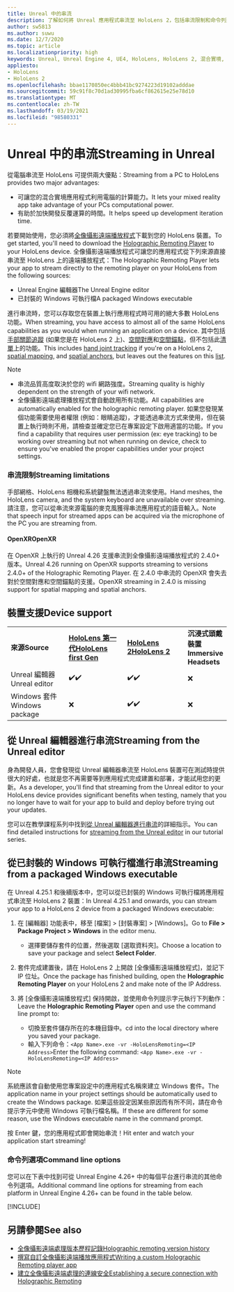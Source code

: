 ```yaml
---
title: Unreal 中的串流
description: 了解如何將 Unreal 應用程式串流至 HoloLens 2，包括串流限制和命令列選項。
author: sw5813
ms.author: suwu
ms.date: 12/7/2020
ms.topic: article
ms.localizationpriority: high
keywords: Unreal, Unreal Engine 4, UE4, HoloLens, HoloLens 2, 混合實境, 串流, 電腦, 全像攝影應用程式遠端處理, 全像攝影遠端播放程式, 文件, 混合實境頭戴式裝置, windows 混合實境頭戴式裝置, 虛擬實境頭戴式裝置
appliesto:
- HoloLens
- HoloLens 2
ms.openlocfilehash: bbae1170850ec4bbb41bc9274223d19102adddae
ms.sourcegitcommit: 59c91f8c70d1ad30995fba6cf862615e25e78d10
ms.translationtype: MT
ms.contentlocale: zh-TW
ms.lasthandoff: 03/19/2021
ms.locfileid: "98580331"
---
```

# <a name="streaming-in-unreal"></a><span data-ttu-id="5301b-104">Unreal 中的串流</span><span class="sxs-lookup"><span data-stu-id="5301b-104">Streaming in Unreal</span></span>

<span data-ttu-id="5301b-105">從電腦串流至 HoloLens 可提供兩大優點：</span><span class="sxs-lookup"><span data-stu-id="5301b-105">Streaming from a PC to HoloLens provides two major advantages:</span></span> 
* <span data-ttu-id="5301b-106">可讓您的混合實境應用程式利用電腦的計算能力。</span><span class="sxs-lookup"><span data-stu-id="5301b-106">It lets your mixed reality app take advantage of your PCs computational power.</span></span> 
* <span data-ttu-id="5301b-107">有助於加快開發反覆運算的時間。</span><span class="sxs-lookup"><span data-stu-id="5301b-107">It helps speed up development iteration time.</span></span> 

<span data-ttu-id="5301b-108">若要開始使用，您必須將[全像攝影遠端播放程式](../platform-capabilities-and-apis/holographic-remoting-player.md)下載到您的 HoloLens 裝置。</span><span class="sxs-lookup"><span data-stu-id="5301b-108">To get started, you'll need to download the [Holographic Remoting Player](../platform-capabilities-and-apis/holographic-remoting-player.md) to your HoloLens device.</span></span> <span data-ttu-id="5301b-109">全像攝影遠端播放程式可讓您的應用程式從下列來源直接串流至 HoloLens 上的遠端播放程式：</span><span class="sxs-lookup"><span data-stu-id="5301b-109">The Holographic Remoting Player lets your app to stream  directly to the remoting player on your HoloLens from the following sources:</span></span>

* <span data-ttu-id="5301b-110">Unreal Engine 編輯器</span><span class="sxs-lookup"><span data-stu-id="5301b-110">The Unreal Engine editor</span></span>
* <span data-ttu-id="5301b-111">已封裝的 Windows 可執行檔</span><span class="sxs-lookup"><span data-stu-id="5301b-111">A packaged Windows executable</span></span> 

<span data-ttu-id="5301b-112">進行串流時，您可以存取您在裝置上執行應用程式時可用的絕大多數 HoloLens 功能。</span><span class="sxs-lookup"><span data-stu-id="5301b-112">When streaming, you have access to almost all of the same HoloLens capabilities as you would when running an application on a device.</span></span> <span data-ttu-id="5301b-113">其中包括[手部關節追蹤](unreal-hand-tracking.md) (如果您是在 HoloLens 2 上)、[空間對應](unreal-spatial-mapping.md)和[空間錨點](unreal-spatial-anchors.md)，但不包括此[清單](../platform-capabilities-and-apis/holographic-remoting-troubleshooting.md)上的功能。</span><span class="sxs-lookup"><span data-stu-id="5301b-113">This includes [hand joint tracking](unreal-hand-tracking.md) if you're on a HoloLens 2, [spatial mapping](unreal-spatial-mapping.md), and [spatial anchors](unreal-spatial-anchors.md), but leaves out the features on this [list](../platform-capabilities-and-apis/holographic-remoting-troubleshooting.md).</span></span> 

> [!NOTE]
> * <span data-ttu-id="5301b-114">串流品質高度取決於您的 wifi 網路強度。</span><span class="sxs-lookup"><span data-stu-id="5301b-114">Streaming quality is highly dependent on the strength of your wifi network.</span></span>
> * <span data-ttu-id="5301b-115">全像攝影遠端處理播放程式會自動啟用所有功能。</span><span class="sxs-lookup"><span data-stu-id="5301b-115">All capabilities are automatically enabled for the holographic remoting player.</span></span> <span data-ttu-id="5301b-116">如果您發現某個功能需要使用者權限 (例如：眼睛追蹤)，才能透過串流方式來使用，但在裝置上執行時則不用，請檢查並確定您已在專案設定下啟用適當的功能。</span><span class="sxs-lookup"><span data-stu-id="5301b-116">If you find a capability that requires user permission (ex: eye tracking) to be working over streaming but not when running on device, check to ensure you've enabled the proper capabilities under your project settings.</span></span>

### <a name="streaming-limitations"></a><span data-ttu-id="5301b-117">串流限制</span><span class="sxs-lookup"><span data-stu-id="5301b-117">Streaming limitations</span></span>

<span data-ttu-id="5301b-118">手部網格、HoloLens 相機和系統鍵盤無法透過串流來使用。</span><span class="sxs-lookup"><span data-stu-id="5301b-118">Hand meshes, the HoloLens camera, and the system keyboard are unavailable over streaming.</span></span> <span data-ttu-id="5301b-119">請注意，您可以從串流來源電腦的麥克風獲得串流應用程式的語音輸入。</span><span class="sxs-lookup"><span data-stu-id="5301b-119">Note that speech input for streamed apps can be acquired via the microphone of the PC you are streaming from.</span></span>

#### <a name="openxr"></a><span data-ttu-id="5301b-120">OpenXR</span><span class="sxs-lookup"><span data-stu-id="5301b-120">OpenXR</span></span>

<span data-ttu-id="5301b-121">在 OpenXR 上執行的 Unreal 4.26 支援串流到全像攝影遠端播放程式的 2.4.0+ 版本。</span><span class="sxs-lookup"><span data-stu-id="5301b-121">Unreal 4.26 running on OpenXR supports streaming to versions 2.4.0+ of the Holographic Remoting Player.</span></span> <span data-ttu-id="5301b-122">在 2.4.0 中串流的 OpenXR 會失去對於空間對應和空間錨點的支援。</span><span class="sxs-lookup"><span data-stu-id="5301b-122">OpenXR streaming in 2.4.0 is missing support for spatial mapping and spatial anchors.</span></span> 

## <a name="device-support"></a><span data-ttu-id="5301b-123">裝置支援</span><span class="sxs-lookup"><span data-stu-id="5301b-123">Device support</span></span>

<table>
    <colgroup>
    <col width="33%" />
    <col width="33%" />
    <col width="33%" />
    </colgroup>
    <tr>
        <td><span data-ttu-id="5301b-124"><strong>來源</strong></span><span class="sxs-lookup"><span data-stu-id="5301b-124"><strong>Source</strong></span></span></td>
        <td><span data-ttu-id="5301b-125"><a href="/hololens/hololens1-hardware"><strong>HoloLens 第一代</strong></a></span><span class="sxs-lookup"><span data-stu-id="5301b-125"><a href="/hololens/hololens1-hardware"><strong>HoloLens first Gen</strong></a></span></span></td>
        <td><span data-ttu-id="5301b-126"><a href="https://www.microsoft.com/hololens/hardware"><strong>HoloLens 2</strong></a></span><span class="sxs-lookup"><span data-stu-id="5301b-126"><a href="https://www.microsoft.com/hololens/hardware"><strong>HoloLens 2</strong></a></span></span></td>
        <td><span data-ttu-id="5301b-127"><strong>沉浸式頭戴裝置</strong></span><span class="sxs-lookup"><span data-stu-id="5301b-127"><strong>Immersive Headsets</strong></span></span></td>
    </tr>
     <tr>
        <td><span data-ttu-id="5301b-128">Unreal 編輯器</span><span class="sxs-lookup"><span data-stu-id="5301b-128">Unreal editor</span></span></td>
        <td><span data-ttu-id="5301b-129">✔️</span><span class="sxs-lookup"><span data-stu-id="5301b-129">✔️</span></span></td>
        <td><span data-ttu-id="5301b-130">✔️</span><span class="sxs-lookup"><span data-stu-id="5301b-130">✔️</span></span></td>
        <td>❌</td>
    </tr>
    <tr>
        <td><span data-ttu-id="5301b-131">Windows 套件</span><span class="sxs-lookup"><span data-stu-id="5301b-131">Windows package</span></span></td>
        <td>❌</td>
        <td><span data-ttu-id="5301b-132">✔️</span><span class="sxs-lookup"><span data-stu-id="5301b-132">✔️</span></span></td>
        <td>❌</td>
    </tr>

</table>

## <a name="streaming-from-the-unreal-editor"></a><span data-ttu-id="5301b-133">從 Unreal 編輯器進行串流</span><span class="sxs-lookup"><span data-stu-id="5301b-133">Streaming from the Unreal editor</span></span>

<span data-ttu-id="5301b-134">身為開發人員，您會發現從 Unreal 編輯器串流至 HoloLens 裝置可在測試時提供很大的好處，也就是您不再需要等到應用程式完成建置和部署，才能試用您的更新。</span><span class="sxs-lookup"><span data-stu-id="5301b-134">As a developer, you'll find that streaming from the Unreal editor to your HoloLens device provides significant benefits when testing, namely that you no longer have to wait for your app to build and deploy before trying out your updates.</span></span>

<span data-ttu-id="5301b-135">您可以在教學課程系列中找到[從 Unreal 編輯器進行串流](tutorials/unreal-uxt-ch6.md#device-only-streaming)的詳細指示。</span><span class="sxs-lookup"><span data-stu-id="5301b-135">You can find detailed instructions for [streaming from the Unreal editor](tutorials/unreal-uxt-ch6.md#device-only-streaming) in our tutorial series.</span></span>

## <a name="streaming-from-a-packaged-windows-executable"></a><span data-ttu-id="5301b-136">從已封裝的 Windows 可執行檔進行串流</span><span class="sxs-lookup"><span data-stu-id="5301b-136">Streaming from a packaged Windows executable</span></span>

<span data-ttu-id="5301b-137">在 Unreal 4.25.1 和後續版本中，您可以從已封裝的 Windows 可執行檔將應用程式串流至 HoloLens 2 裝置：</span><span class="sxs-lookup"><span data-stu-id="5301b-137">In Unreal 4.25.1 and onwards, you can stream your app to a HoloLens 2 device from a packaged Windows executable:</span></span> 

1. <span data-ttu-id="5301b-138">在 [編輯器] 功能表中，移至 [檔案] > [封裝專案] > [Windows]。</span><span class="sxs-lookup"><span data-stu-id="5301b-138">Go to **File > Package Project > Windows** in the editor menu.</span></span> 
    * <span data-ttu-id="5301b-139">選擇要儲存套件的位置，然後選取 [選取資料夾]。</span><span class="sxs-lookup"><span data-stu-id="5301b-139">Choose a location to save your package and select **Select Folder**.</span></span>

2. <span data-ttu-id="5301b-140">套件完成建置後，請在 HoloLens 2 上開啟 [全像攝影遠端播放程式]，並記下 IP 位址。</span><span class="sxs-lookup"><span data-stu-id="5301b-140">Once the package has finished building, open the **Holographic Remoting Player** on your HoloLens 2 and make note of the IP Address.</span></span> 
3. <span data-ttu-id="5301b-141">將 [全像攝影遠端播放程式] 保持開啟，並使用命令列提示字元執行下列動作：</span><span class="sxs-lookup"><span data-stu-id="5301b-141">Leave the **Holographic Remoting Player** open and use the command line prompt to:</span></span> 
    * <span data-ttu-id="5301b-142">切換至套件儲存所在的本機目錄中。</span><span class="sxs-lookup"><span data-stu-id="5301b-142">cd into the local directory where you saved your package.</span></span>
    * <span data-ttu-id="5301b-143">輸入下列命令：`<App Name>.exe -vr -HoloLensRemoting=<IP Address>`</span><span class="sxs-lookup"><span data-stu-id="5301b-143">Enter the following command: `<App Name>.exe -vr -HoloLensRemoting=<IP Address>`</span></span>

> [!NOTE]
> <span data-ttu-id="5301b-144">系統應該會自動使用您專案設定中的應用程式名稱來建立 Windows 套件。</span><span class="sxs-lookup"><span data-stu-id="5301b-144">The application name in your project settings should be automatically used to create the Windows package.</span></span> <span data-ttu-id="5301b-145">如果這些設定因某些原因而有所不同，請在命令提示字元中使用 Windows 可執行檔名稱。</span><span class="sxs-lookup"><span data-stu-id="5301b-145">If these are different for some reason, use the Windows executable name in the command prompt.</span></span>

<span data-ttu-id="5301b-146">按 Enter 鍵，您的應用程式即會開始串流！</span><span class="sxs-lookup"><span data-stu-id="5301b-146">Hit enter and watch your application start streaming!</span></span>

### <a name="command-line-options"></a><span data-ttu-id="5301b-147">命令列選項</span><span class="sxs-lookup"><span data-stu-id="5301b-147">Command line options</span></span>

<span data-ttu-id="5301b-148">您可以在下表中找到可從 Unreal Engine 4.26+ 中的每個平台進行串流的其他命令列選項。</span><span class="sxs-lookup"><span data-stu-id="5301b-148">Additional command line options for streaming from each platform in Unreal Engine 4.26+ can be found in the table below.</span></span> 

[!INCLUDE[](includes/tabs-streaming-args.md)]

## <a name="see-also"></a><span data-ttu-id="5301b-149">另請參閱</span><span class="sxs-lookup"><span data-stu-id="5301b-149">See also</span></span>

* [<span data-ttu-id="5301b-150">全像攝影遠端處理版本歷程記錄</span><span class="sxs-lookup"><span data-stu-id="5301b-150">Holographic remoting version history</span></span>](../platform-capabilities-and-apis/holographic-remoting-version-history.md)
* [<span data-ttu-id="5301b-151">撰寫自訂全像攝影遠端播放應用程式</span><span class="sxs-lookup"><span data-stu-id="5301b-151">Writing a custom Holographic Remoting player app</span></span>](../platform-capabilities-and-apis/holographic-remoting-create-player.md)
* [<span data-ttu-id="5301b-152">建立全像攝影遠端處理的連線安全</span><span class="sxs-lookup"><span data-stu-id="5301b-152">Establishing a secure connection with Holographic Remoting</span></span>](../platform-capabilities-and-apis/holographic-remoting-secure-connection.md)